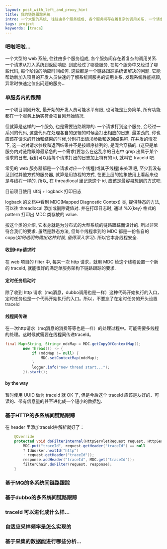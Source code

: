 ```yaml
---
layout: post_with_left_and_proxy_hint
title: 我的链路跟踪系统
intro: 一个大型的系统, 往往由多个服务组成, 各个服务间存在着复杂的调用关系. 一个请求从打入系统到返回响应. 到底经过了哪些服务, 在每个服务中又经过了哪些代码, 每个阶段的响应时间如何. 这些都是一个链路跟踪系统该解决的问题. 它能帮助新加入项目的开发人员快速的了解系统间服务的关系, 发现系统性能瓶颈, 异常快速定位出问题的服务...
tags: project
keywords: [trace]
---
```

### 吧啦吧啦...
一个大型的 web 系统, 往往由多个服务组成, 各个服务间存在着复杂的调用关系. 一个请求从打入系统到返回响应. 到底经过了哪些服务, 在每个服务中又经过了哪些代码, 每个阶段的响应时间如何. 这些都是一个链路跟踪系统该解决的问题. 它能帮助新加入项目的开发人员快速的了解系统间服务的调用关系, 发现系统性能瓶颈, 异常时快速定位出问题的服务...

### 单服务内的跟踪

一个项目刚刚开发, 最开始的开发人员可能水平有限, 也可能是业务简单, 所有功能都在一个服务上确实符合项目刚开始情况. 

但就算是这样的一个服务, 也是需要链路跟踪的: 一个请求打到这个服务, 会经过一系列的代码, 这些代码在处理各自的逻辑的时候会打出相应的日志. 最差劲的, 你也应该在请求的开始和结束的时候,分别打出请求参数和返回结果吧. 在并发的情况下, 这一对对请求参数和返回结果并不是按顺序排列的, 是混合穿插的. (这只是单服务内对链路跟踪最紧急的一个需求)要怎么在这乱序的日志中 grep 出属于某个请求的日志, 我们可以给每个请求打出的日志加上特有的 id, 就叫它 traceId 吧. 

常见的 web 服务器都是一个请求对应一个线程(或其子线程)来处理吧, 至少我没有见到过其他方式的服务器, 就算是用协程的方式, 在更上层的抽象使用上看起来也是与线程一样的. 所以, 在 threadlocal 里记录这个 id, 应该是最容易想到的方式吧.

目前项目使用 slf4j + logback 打印日志

logback 的文档中看到 MDC(Mapped Diagnostic Context) 类, 提供静态的方法, 可以往 threadlocal 添加或删除键值对. 并在打印日志时, 通过 %X{key} 格式的pattern 打印出 MDC 类存放的 value. 

按这个类的介绍, 它本身就是为分布式的大型系统的链路跟踪而设计的. 所以非常符合我们的要求. 虽然是静态方法, 但每个线程拿到的 MDC 都是一份各自的 copy(*如何透明的做出这种封装, 值得深入学习*). 所以它本身线程安全.

#### 收到http请求时
在 web 项目的 filter 中, 每来一次 http 请求，就用 MDC 给这个线程设置一个新的 traceId, 就能很好的满足单服务架构下链路跟踪的要求.


#### 定时任务启动时
除了收到 http 请求（mq消息，dubbo调用也是一样）这种代码开始执行的入口，定时任务也是一个代码开始执行的入口。所以，不要忘了在定时任务的开头设置traceId

#### 线程间传递
在一次http请求（mq消息的消费等等也是一样）的处理过程中。可能需要多线程的处理。这时候就需要在线程间传递traceId。

```java
final Map<String, String> mdcMap = MDC.getCopyOfContextMap();
        new Thread(() -> {
            if (mdcMap != null) {
                MDC.setContextMap(mdcMap);
            }
            logger.info("new thread start...");
        }).start();

```

#### by the way
暂时使用 UUID 做为 traceId 就 OK 了, 但是今后这个 traceId 应该是友好的、可读的、带有信息量的甚至进化成一个短小的数据包. 




### 基于HTTP的多系统间链路跟踪
在 header 里添加traceId并解析就好了：

```java
    @Override
    protected void doFilterInternal(HttpServletRequest request, HttpServletResponse response, FilterChain filterChain) throws ServletException, IOException {
        MDC.put("traceId", request.getHeader("traceId") == null 
        ? IdWorker.nextId("http") 
        : request.getHeader("traceId"));
        response.addHeader("traceId", MDC.get("traceId"));
        filterChain.doFilter(request, response);
    }

```

### 基于MQ的多系统间链路跟踪

### 基于dubbo的多系统间链路跟踪

### traceId 可以进化成什么样...


### 自适应采样频率是怎么实现的

### 基于采集的数据能进行哪些分析...
